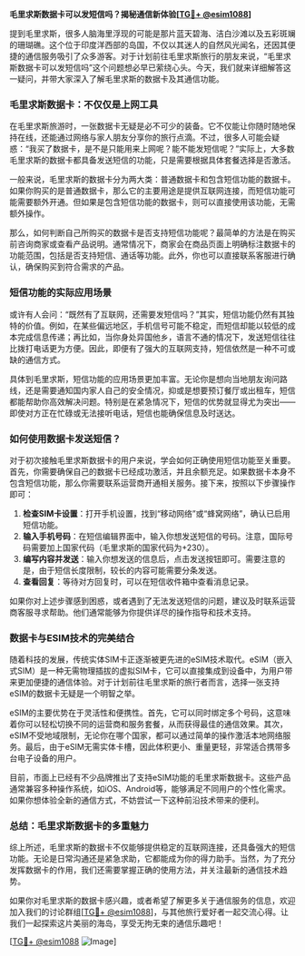 **毛里求斯数据卡可以发短信吗？揭秘通信新体验[[TG💪+ @esim1088](https://t.me/s/esim1088)]**

提到毛里求斯，很多人脑海里浮现的可能是那片蓝天碧海、洁白沙滩以及五彩斑斓的珊瑚礁。这个位于印度洋西部的岛国，不仅以其迷人的自然风光闻名，还因其便捷的通信服务吸引了众多游客。对于计划前往毛里求斯旅行的朋友来说，“毛里求斯数据卡可以发短信吗”这个问题想必早已萦绕心头。今天，我们就来详细解答这一疑问，并带大家深入了解毛里求斯的数据卡及其通信功能。

### 毛里求斯数据卡：不仅仅是上网工具

在毛里求斯旅游时，一张数据卡无疑是必不可少的装备。它不仅能让你随时随地保持在线，还能通过网络与家人朋友分享你的旅行点滴。不过，很多人可能会疑惑：“我买了数据卡，是不是只能用来上网呢？能不能发短信呢？”实际上，大多数毛里求斯的数据卡都具备发送短信的功能，只是需要根据具体套餐选择是否激活。

一般来说，毛里求斯的数据卡分为两大类：普通数据卡和包含短信功能的数据卡。如果你购买的是普通数据卡，那么它的主要用途是提供互联网连接，而短信功能可能需要额外开通。但如果是包含短信功能的数据卡，则可以直接使用该功能，无需额外操作。

那么，如何判断自己所购买的数据卡是否支持短信功能呢？最简单的方法是在购买前咨询商家或查看产品说明。通常情况下，商家会在商品页面上明确标注数据卡的功能范围，包括是否支持短信、通话等功能。此外，你也可以直接联系客服进行确认，确保购买到符合需求的产品。

### 短信功能的实际应用场景

或许有人会问：“既然有了互联网，还需要发短信吗？”其实，短信功能仍然有其独特的价值。例如，在某些偏远地区，手机信号可能不稳定，而短信却能以较低的成本完成信息传递；再比如，当你身处异国他乡，语言不通的情况下，发送短信往往比拨打电话更为方便。因此，即便有了强大的互联网支持，短信依然是一种不可或缺的通信方式。

具体到毛里求斯，短信功能的应用场景更加丰富。无论你是想向当地朋友询问路线，还是需要通知国内家人自己的安全情况，抑或是想要预订餐厅或出租车，短信都能帮助你高效解决问题。特别是在紧急情况下，短信的优势就显得尤为突出——即使对方正在忙碌或无法接听电话，短信也能确保信息及时送达。

### 如何使用数据卡发送短信？

对于初次接触毛里求斯数据卡的用户来说，学会如何正确使用短信功能至关重要。首先，你需要确保自己的数据卡已经成功激活，并且余额充足。如果数据卡本身不包含短信功能，那么你需要联系运营商开通相关服务。接下来，按照以下步骤操作即可：

1. **检查SIM卡设置**：打开手机设置，找到“移动网络”或“蜂窝网络”，确认已启用短信功能。
2. **输入手机号码**：在短信编辑界面中，输入你想发送短信的号码。注意，国际号码需要加上国家代码（毛里求斯的国家代码为+230）。
3. **编写内容并发送**：输入你想发送的信息后，点击发送按钮即可。需要注意的是，由于短信长度限制，较长的内容可能需要分条发送。
4. **查看回复**：等待对方回复时，可以在短信收件箱中查看消息记录。

如果你对上述步骤感到困惑，或者遇到了无法发送短信的问题，建议及时联系运营商客服寻求帮助。他们通常能够为你提供详尽的操作指导和技术支持。

### 数据卡与ESIM技术的完美结合

随着科技的发展，传统实体SIM卡正逐渐被更先进的eSIM技术取代。eSIM（嵌入式SIM）是一种无需物理插拔的虚拟SIM卡，它可以直接集成到设备中，为用户带来更加便捷的通信体验。对于计划前往毛里求斯的旅行者而言，选择一张支持eSIM的数据卡无疑是一个明智之举。

eSIM的主要优势在于灵活性和便携性。首先，它可以同时绑定多个号码，这意味着你可以轻松切换不同的运营商和服务套餐，从而获得最佳的通信效果。其次，eSIM不受地域限制，无论你在哪个国家，都可以通过简单的操作激活本地网络服务。最后，由于eSIM无需实体卡槽，因此体积更小、重量更轻，非常适合携带多台电子设备的用户。

目前，市面上已经有不少品牌推出了支持eSIM功能的毛里求斯数据卡。这些产品通常兼容多种操作系统，如iOS、Android等，能够满足不同用户的个性化需求。如果你想体验全新的通信方式，不妨尝试一下这种前沿技术带来的便利。

### 总结：毛里求斯数据卡的多重魅力

综上所述，毛里求斯的数据卡不仅能够提供稳定的互联网连接，还具备强大的短信功能。无论是日常沟通还是紧急求助，它都能成为你的得力助手。当然，为了充分发挥数据卡的作用，我们还需要掌握正确的使用方法，并关注最新的通信技术趋势。

如果你对毛里求斯的数据卡感兴趣，或者希望了解更多关于通信服务的信息，欢迎加入我们的讨论群组[[TG💪+ @esim1088](https://t.me/s/esim1088)]，与其他旅行爱好者一起交流心得。让我们一起探索这片美丽的海岛，享受无拘无束的通信乐趣吧！

[[TG💪+ @esim1088](https://t.me/s/esim1088) ![Image](https://i.postimg.cc/4NQfJmqS/Snipaste-2025-05-13-00-14-12.png)]
